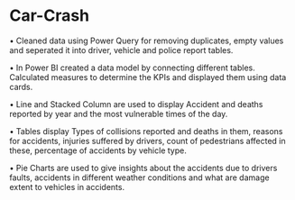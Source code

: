 # Car-Crash
•	Cleaned data using Power Query for removing duplicates, empty values and seperated it into driver, vehicle and police report tables.

•	In Power BI created a data model by connecting different tables. Calculated measures to determine the KPIs and displayed them using data cards.

•	Line and Stacked Column are used to display Accident and deaths reported by year and the most vulnerable times of the day.

•	Tables display Types of collisions reported and deaths in them, reasons for accidents, injuries suffered by drivers, count of pedestrians affected in these, percentage of accidents by vehicle type.

•	Pie Charts are used to give insights about the accidents due to drivers faults, accidents in different weather conditions and what are damage extent to vehicles in accidents.
